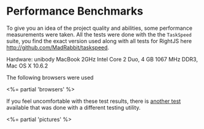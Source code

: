 # Performance Benchmarks

To give you an idea of the project quality and abilities, some
performance measurements were taken. All the tests were done with the
the `TaskSpeed` suite, you find the exact version used along with all
tests for RightJS here <http://github.com/MadRabbit/taskspeed>.

Hardware: unibody MacBook 2GHz Intel Core 2 Duo, 4 GB 1067 MHz DDR3, Mac OS X 10.6.2


The following browsers were used

<%= partial 'browsers' %>

If you feel uncomfortable with these test results, there is 
[another test](http://st-on-it.blogspot.com/2009/12/meet-shakker-mano-mano-javascript.html)
available that was done with a different testing utility.

<%= partial 'pictures' %>

